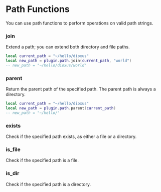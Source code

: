 # Path Functions

You can use path functions to perform operations on valid path strings.

### join

<!-- TODO: Add specifics.
From the example given, it seems like it just creates a subdirectory path.
What would it do when "extending" file paths? -->
Extend a path; you can extend both directory and file paths.

```lua
local current_path = "~/hello/dioxus"
local new_path = plugin.path.join(current_path, "world")
-- new_path = "~/hello/dioxus/world"
```

### parent

Return the parent path of the specified path. The parent path is always a directory.

```lua
local current_path = "~/hello/dioxus"
local new_path = plugin.path.parent(current_path)
-- new_path = "~/hello/"
```

### exists

Check if the specified path exists, as either a file or a directory.

### is_file

Check if the specified path is a file.

### is_dir

Check if the specified path is a directory.